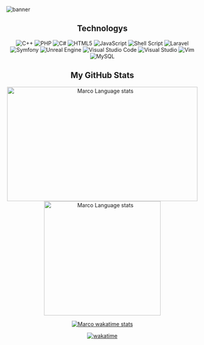 ![banner](https://user-images.githubusercontent.com/23699847/230696852-2a2745d0-b5cf-425c-9288-136e8a3e2453.png)

<!--
### Hi there 👋


**marconaveni/marconaveni** is a ✨ _special_ ✨ repository because its `README.md` (this file) appears on your GitHub profile.

Here are some ideas to get you started:

- 🔭 I’m currently working on ...
- 🌱 I’m currently learning ...
- 👯 I’m looking to collaborate on ...
- 🤔 I’m looking for help with ...
- 💬 Ask me about ...
- 📫 How to reach me: ...
- 😄 Pronouns: ...
- ⚡ Fun fact: ...
-->

<div align=center>

  
  
## Technologys 

![C++](https://img.shields.io/badge/c++-%2300599C.svg?style=for-the-badge&logo=c%2B%2B&logoColor=white)
![PHP](https://img.shields.io/badge/php-%23777BB4.svg?style=for-the-badge&logo=php&logoColor=white)
![C#](https://img.shields.io/badge/c%23-%23239120.svg?style=for-the-badge&logo=c-sharp&logoColor=white)
![HTML5](https://img.shields.io/badge/html5-%23E34F26.svg?style=for-the-badge&logo=html5&logoColor=white)
![JavaScript](https://img.shields.io/badge/javascript-%23323330.svg?style=for-the-badge&logo=javascript&logoColor=%23F7DF1E)
![Shell Script](https://img.shields.io/badge/shell_script-%23121011.svg?style=for-the-badge&logo=gnu-bash&logoColor=white)
![Laravel](https://img.shields.io/badge/laravel-%23FF2D20.svg?style=for-the-badge&logo=laravel&logoColor=white)
![Symfony](https://img.shields.io/badge/symfony-%23000000.svg?style=for-the-badge&logo=symfony&logoColor=white)
![Unreal Engine](https://img.shields.io/badge/unrealengine-%23313131.svg?style=for-the-badge&logo=unrealengine&logoColor=white)
![Visual Studio Code](https://img.shields.io/badge/Visual%20Studio%20Code-0078d7.svg?style=for-the-badge&logo=visual-studio-code&logoColor=white)
![Visual Studio](https://img.shields.io/badge/Visual%20Studio-5C2D91.svg?style=for-the-badge&logo=visual-studio&logoColor=white)
![Vim](https://img.shields.io/badge/VIM-%2311AB00.svg?style=for-the-badge&logo=vim&logoColor=white)
![MySQL](https://img.shields.io/badge/mysql-%2300f.svg?style=for-the-badge&logo=mysql&logoColor=white)


  
## My GitHub Stats

<img height=300 width=500 src="https://github-readme-stats.vercel.app/api?username=marconaveni&count_private=true&show_icons=true&theme=tokyonight&bg_color=00000000&hide_title=false" alt="Marco Language stats" /></a><img height=300 width=306 src="https://github-readme-stats.vercel.app/api/top-langs/?username=marconaveni&count_private=true&theme=tokyonight&bg_color=00000000&hide=,batchfile,java,html,css&hide_title=false" alt="Marco Language stats" /></a>

[![Marco wakatime stats](https://github-readme-stats.vercel.app/api/wakatime?username=marconaveni&theme=tokyonight&bg_color=00000000&hide=,batchfile,java,html,css,java,other,binary,python,objective-c,git+config,text,txt,ini)](#)

[![wakatime](https://wakatime.com/badge/user/9ecf993c-278c-41e6-9f0c-0614dfe26c9c.svg)](https://wakatime.com/@9ecf993c-278c-41e6-9f0c-0614dfe26c9c)


</div>






